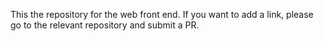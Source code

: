 This the repository for the web front end.
If you want to add a link, please go to the relevant repository and submit a PR.
